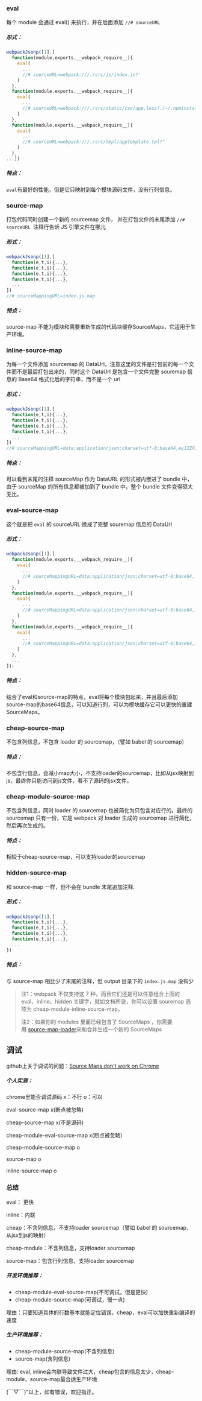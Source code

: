 ### eval

每个 module 会通过 eval() 来执行，并在后面添加 `//# sourceURL`

##### 形式：

```javascript
webpackJsonp([1],[
  function(module,exports,__webpack_require__){
    eval(
      ...
      //# sourceURL=webpack:///./src/js/index.js?'
    )
  },
  function(module,exports,__webpack_require__){
    eval(
      ...
      //# sourceURL=webpack:///./src/static/css/app.less?./~/.npminstall/css-loader/0.23.1/css-loader!./~/.npminstall/postcss-loader/1.1.1/postcss-loader!./~/.npminstall/less-loader/2.2.3/less-loader'
    )
  },
  function(module,exports,__webpack_require__){
    eval(
      ...
      //# sourceURL=webpack:///./src/tmpl/appTemplate.tpl?"
    )
  },
...])
```

##### 特点：

`eval`有最好的性能，但是它只映射到每个模块源码文件，没有行列信息。



### source-map

打包代码同时创建一个新的 sourcemap 文件， 并在打包文件的末尾添加 `//# sourceURL `注释行告诉 JS 引擎文件在哪儿

##### 形式：

```javascript
webpackJsonp([1],[
  function(e,t,i){...},
  function(e,t,i){...},
  function(e,t,i){...},
  function(e,t,i){...},
  ...
])
//# sourceMappingURL=index.js.map
```

##### 特点：

source-map 不能为模块和需要重新生成的代码块缓存SourceMaps，它适用于生产环境。



### inline-source-map

为每一个文件添加 sourcemap 的 DataUrl，注意这里的文件是打包前的每一个文件而不是最后打包出来的，同时这个 DataUrl 是包含一个文件完整 souremap 信息的 Base64 格式化后的字符串，而不是一个 url

##### 形式：

```javascript
webpackJsonp([1],[
  function(e,t,i){...},
  function(e,t,i){...},
  function(e,t,i){...},
  function(e,t,i){...},
  ...
])
//# sourceMappingURL=data:application/json;charset=utf-8;base64,eyJ2ZXJzaW9...
```

##### 特点：

可以看到末尾的注释 sourceMap 作为 DataURL 的形式被内嵌进了 bundle 中，由于 sourceMap 的所有信息都被加到了 bundle 中，整个 bundle 文件变得硕大无比。



### eval-source-map

这个就是把 `eval` 的 sourceURL 换成了完整 souremap 信息的 DataUrl

##### 形式：

```javascript
webpackJsonp([1],[
  function(module,exports,__webpack_require__){
    eval(
      ...
      //# sourceMappingURL=data:application/json;charset=utf-8;base64,...
    )
  },
  function(module,exports,__webpack_require__){
    eval(
      ...
      //# sourceMappingURL=data:application/json;charset=utf-8;base64,...
    )
  },  
  function(module,exports,__webpack_require__){
    eval(
      ...
      //# sourceMappingURL=data:application/json;charset=utf-8;base64,...
    )
  },
  ...
]);
```

##### 特点：

结合了eval和source-map的特点，eval将每个模块包起来，并且最后添加source-map的base64信息，可以知道行列，可以为模块缓存它可以更快的重建SourceMaps。



### cheap-source-map

不包含列信息，不包含 loader 的 sourcemap，（譬如 babel 的 sourcemap）

##### 特点：

不包含行信息，会减小map大小，不支持loader的sourcemap，比如从jsx映射到js，最终你只能访问到js文件，看不了源码的jsx文件。



### cheap-module-source-map

不包含列信息，同时 loader 的 sourcemap 也被简化为只包含对应行的。最终的 sourcemap 只有一份，它是 webpack 对 loader 生成的 sourcemap 进行简化，然后再次生成的。

##### 特点：

相较于cheap-source-map，可以支持loader的sourcemap



### hidden-source-map

和 source-map 一样，但不会在 bundle 末尾追加注释.

##### 形式：

```javascript
webpackJsonp([1],[
  function(e,t,i){...},
  function(e,t,i){...},
  function(e,t,i){...},
  function(e,t,i){...},
  ...
])
```

##### 特点：

与 source-map 相比少了末尾的注释，但 output 目录下的 `index.js.map` 没有少



> 注1：webpack 不仅支持这 7 种，而且它们还是可以任意组合上面的 eval、inline、hidden 关键字，就如文档所说，你可以设置 souremap 选项为 cheap-module-inline-source-map。
>
> 注2：如果你的 modules 里面已经包含了 SourceMaps ，你需要用 [source-map-loader](https://github.com/webpack/source-map-loader)来和合并生成一个新的 SourceMaps 



## 调试

github上关于调试的问题：[Source Maps don't work on Chrome](https://github.com/webpack/webpack/issues/2145)

##### 个人实测：

chrome里能否调试源码  x：不行  o：可以

eval-source-map  x(断点被忽略)

cheap-source-map  x(不是源码)

cheap-module-eval-source-map x(断点被忽略)

cheap-module-source-map  o

source-map  o

inline-source-map o



### 总结

eval： 更快

inline：内联

cheap：不含列信息，不支持loader sourcemap（譬如 babel 的 sourcemap，从jsx到js的映射）

cheap-module：不含列信息，支持loader sourcemap

source-map：包含行列信息，支持loader sourcemap



##### 开发环境推荐：

- cheap-module-eval-source-map(不可调试，但是更快)
- cheap-module-source-map(可调试，慢一点)

理由：只要知道具体的行数基本就能定位错误，cheap，eval可以加快重新编译的速度



##### 生产环境推荐：

- cheap-module-source-map(不含列信息)
- source-map(含列信息)

理由: eval, inline会内联导致文件过大，cheap包含的信息太少，cheap-module，source-map最合适生产环境



(￣▽￣)"以上，如有错误，欢迎指正。
